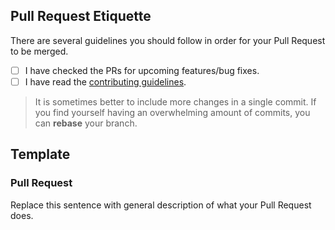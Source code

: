 [contributing]: https://github.com/DV8FromTheWorld/JDA/wiki/5%29-Contributing

## Pull Request Etiquette

There are several guidelines you should follow in order for your
  Pull Request to be merged.

- [ ] I have checked the PRs for upcoming features/bug fixes.
- [ ] I have read the [contributing guidelines][contributing].

> It is sometimes better to include more changes in a single commit. 
  If you find yourself having an overwhelming amount of commits, you
  can **rebase** your branch.

## Template

### Pull Request

Replace this sentence with general description of what your Pull Request does.
